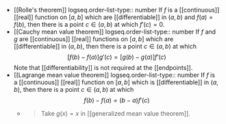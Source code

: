 - [[Rolle's theorem]]
  logseq.order-list-type:: number
  If $f$ is a [[continuous]] [[real]] function on $[a, b]$ which  are [[differentiable]] in $(a, b)$ and $f(a)=f(b)$, then there is a point $c\in(a,b)$ at which $f'(c) = 0$.
- [[Cauchy mean value theorem]]
  logseq.order-list-type:: number
  If $f$ and $g$ are [[continuous]] [[real]] functions on $[a, b]$ which are
  [[differentiable]] in $(a, b)$, then there is a point $c\in (a, b)$ at which
  $$[f(b) - f(a)]g'(c) = [g(b) - g(a)]f'(c)$$
  Note that [[differentiability]] is not required at the [[endpoints]].
- [[Lagrange mean value theorem]]
  logseq.order-list-type:: number
  If $f$ is a [[continuous]] [[real]] function on $[a, b]$ which is [[differentiable]] in $(a, b)$, then there is a point $c\in (a, b)$ at which 
  $$f(b) - f(a) = (b - a)f'(c)$$
	- > Take $g(x) = x$ in [[generalized mean value theorem]].